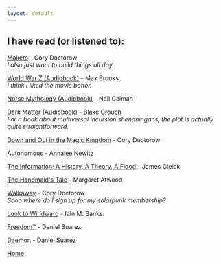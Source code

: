 ```yaml
---
layout: default
---
```


## I have read (or listened to):

[Makers](https://en.wikipedia.org/wiki/Makers_(novel)) - Cory Doctorow   
_I also just want to build things all day._

[World War Z (Audiobook)](https://en.wikipedia.org/wiki/World_War_Z) - Max Brooks  
_I think I liked the movie better._

[Norse Mythology (Audiobook)](https://en.wikipedia.org/wiki/Norse_Mythology_(Neil_Gaiman)) - Neil Gaiman  

[Dark Matter (Audiobook)](http://blakecrouch.com/dark-matter.php) - Blake Crouch  
_For a book about multiversal incursion shenaningans, the plot is actually quite straightforward._

[Down and Out in the Magic Kingdom](https://en.wikipedia.org/wiki/Down_and_Out_in_the_Magic_Kingdom) - Cory Doctorow  

[Autonomous](https://www.goodreads.com/book/show/28209634-autonomous) - Annalee Newitz

[The Information: A History, A Theory, A Flood](https://en.wikipedia.org/wiki/The_Information:_A_History,_a_Theory,_a_Flood) - James Gleick

[The Handmaid's Tale](https://en.wikipedia.org/wiki/The_Handmaid%27s_Tale) - Margaret Atwood

[Walkaway](https://en.wikipedia.org/wiki/Walkaway_(Doctorow_novel)) - Cory Doctorow  
_Sooo where do I sign up for my solarpunk membership?_

[Look to Windward](https://en.wikipedia.org/wiki/Look_to_Windward) - Iain M. Banks

[Freedom™](https://en.wikipedia.org/wiki/Freedom%E2%84%A2) - Daniel Suarez

[Daemon](https://en.wikipedia.org/wiki/Daemon_(novel_series)) - Daniel Suarez


[Home](/)
